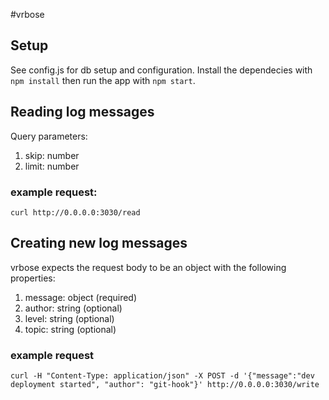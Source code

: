 #vrbose

## Setup
See config.js for db setup and configuration. Install the dependecies with `npm install` then run the app with `npm start`.

## Reading log messages
Query parameters:

1. skip: number
1. limit: number

### example request:
```
curl http://0.0.0.0:3030/read
```

## Creating new log messages
vrbose expects the request body to be an object with the following properties:

1. message: object (required)
1. author: string (optional)
1. level: string (optional)
1. topic: string (optional)

### example request

```
curl -H "Content-Type: application/json" -X POST -d '{"message":"dev deployment started", "author": "git-hook"}' http://0.0.0.0:3030/write
```
